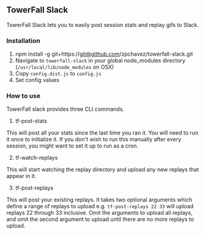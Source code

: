 ## TowerFall Slack

TowerFall Slack lets you to easily post session stats and replay gifs to Slack.

### Installation
1. npm install -g git+https://git@github.com/zpchavez/towerfall-slack.git
1. Navigate to `towerfall-slack` in your global node_modules directory (`/usr/local/lib/node_modules` on OSX)
1. Copy `config.dist.js` to `config.js`
1. Set config values

### How to use
TowerFall slack provides three CLI commands.

1. tf-post-stats

This will post all your stats since the last time you ran it. You will
need to run it once to initialize it. If you don't wish to run this manually
after every session, you might want to set it up to run as a cron.

2. tf-watch-replays

This will start watching the replay directory and upload any new replays that
appear in it.

3. tf-post-replays

This will post your existing replays. It takes two optional arguments which
define a range of replays to upload e.g. `tf-post-replays 22 33` will upload replays
22 through 33 inclusive. Omit the arguments to upload all replays, and omit the
second argument to upload until there are no more replays to upload.
